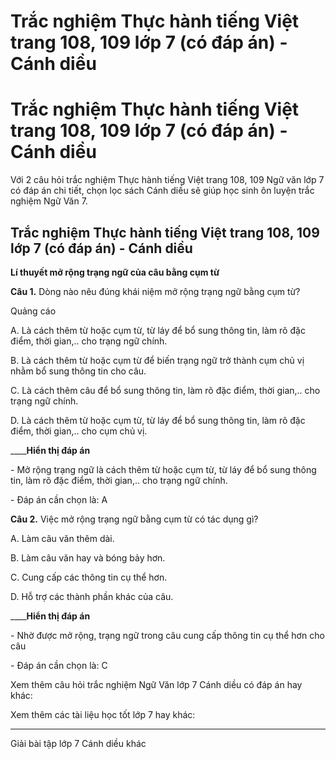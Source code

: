 # Trắc nghiệm Thực hành tiếng Việt trang 108, 109 lớp 7 (có đáp án) - Cánh diều

# Trắc nghiệm Thực hành tiếng Việt trang 108, 109 lớp 7 (có đáp án) - Cánh diều

Với 2 câu hỏi trắc nghiệm Thực hành tiếng Việt trang 108, 109 Ngữ văn lớp 7 có đáp án chi tiết, chọn lọc sách Cánh diều sẽ giúp học sinh ôn luyện trắc nghiệm Ngữ Văn 7.

## Trắc nghiệm Thực hành tiếng Việt trang 108, 109 lớp 7 (có đáp án) - Cánh diều

**Lí thuyết mở rộng trạng ngữ của câu bằng cụm từ**

**Câu 1.** Dòng nào nêu đúng khái niệm mở rộng trạng ngữ bằng cụm từ?

Quảng cáo

A. Là cách thêm từ hoặc cụm từ, từ láy để bổ sung thông tin, làm rõ đặc điểm, thời gian,.. cho trạng ngữ chính.

B. Là cách thêm từ hoặc cụm từ để biến trạng ngữ trở thành cụm chủ vị nhằm bổ sung thông tin cho câu.

C. Là cách thêm câu để bổ sung thông tin, làm rõ đặc điểm, thời gian,.. cho trạng ngữ chính.

D. Là cách thêm từ hoặc cụm từ, từ láy để bổ sung thông tin, làm rõ đặc điểm, thời gian,.. cho cụm chủ vị.

____**Hiển thị đáp án**

\- Mở rộng trạng ngữ là cách thêm từ hoặc cụm từ, từ láy để bổ sung thông tin, làm rõ đặc điểm, thời gian,.. cho trạng ngữ chính.

\- Đáp án cần chọn là: A

**Câu 2.** Việc mở rộng trạng ngữ bằng cụm từ có tác dụng gì?

A. Làm câu văn thêm dài.

B. Làm câu văn hay và bóng bảy hơn.

C. Cung cấp các thông tin cụ thể hơn.

D. Hỗ trợ các thành phần khác của câu.

____**Hiển thị đáp án**

\- Nhờ được mở rộng, trạng ngữ trong câu cung cấp thông tin cụ thể hơn cho câu

\- Đáp án cần chọn là: C

Xem thêm câu hỏi trắc nghiệm Ngữ Văn lớp 7 Cánh diều có đáp án hay khác:

Xem thêm các tài liệu học tốt lớp 7 hay khác:

* * *

Giải bài tập lớp 7 Cánh diều khác
